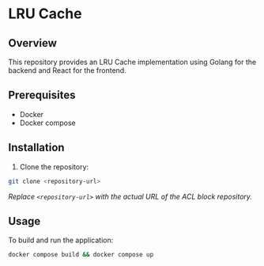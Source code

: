 # LRU Cache

## Overview
This repository provides an LRU Cache implementation using Golang for the backend and React for the frontend.

## Prerequisites
- Docker
- Docker compose

## Installation
1. Clone the repository:
  ```bash
git clone <repository-url>
```

_Replace `<repository-url>` with the actual URL of the ACL block repository._

## Usage
To build and run the application:

```bash
docker compose build && docker compose up
```